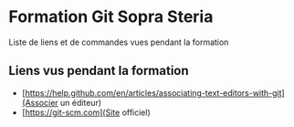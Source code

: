 # Formation Git Sopra Steria

Liste de liens et de commandes vues pendant la formation

## Liens vus pendant la formation

* [https://help.github.com/en/articles/associating-text-editors-with-git](Associer un éditeur)
* [https://git-scm.com](Site officiel)
